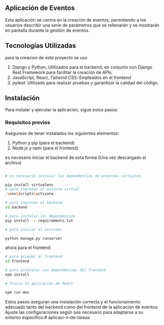 ## Aplicación de Eventos

Esta aplicación se centra en la creación de eventos, permitiendo a los usuarios describir una serie de parámetros que se rellenarán y se mostrarán en pantalla durante la gestión de eventos.


## Tecnologías Utilizadas

para la creacion de este proyecto se uso 

1. Django y Python, Utilizados para el backend, en conjunto con Django Rest Framework para facilitar la creación de APIs.
2. JavaScript, React, Tailwind CSS: Empleados en el frontend
3. pytest: Utilizado para realizar pruebas y garantizar la calidad del código.

 
## Instalación 

Para instalar y ejecutar la aplicación, sigue estos pasos:

### Requisitos previos

Asegurese de tener instalados los siguientes elementos:

1. Python y pip (para el backend)
2. Node.js y npm (para el frontend)

es necesario iniciar el backend de esta forma (Una vez descargado el archivo)

```bash

# es necesario instalar las dependencias de entornos virtuales

pip install virtualenv
# para ingresar al entorno virtual
.\env\Scripts\activate 

# para ingresar al backend
cd backend

# para instalar las dependencias
pip install -r requirements.txt

# para iniciar el servidor

python manage.py runserver


```

ahora para el frontend:

```bash
# para acceder al frontend
cd frontend

# para ainstalar las dependencias del frontend
npm install

# Inicia la aplicación de React

npm run dev

```

Estos pasos aseguran una instalación correcta y el funcionamiento adecuado tanto del backend como del frontend de la aplicación de eventos. Ajuste las configuraciones según sea necesario para adaptarse a su entorno específico.#   a p l i c a c i - n - d e - t a r e a s  
 